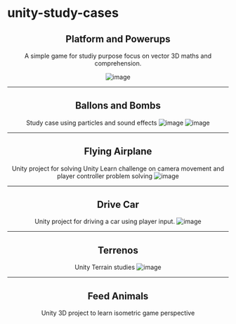 # unity-study-cases

<div align="center">

## Platform and Powerups
A simple game for studiy purpose focus on vector 3D maths and comprehension.

![image](https://user-images.githubusercontent.com/14969618/176948476-505ad464-bd17-48d7-8efc-edd19fdddde9.png)

<hr>

## Ballons and Bombs
Study case using particles and sound effects
![image](https://user-images.githubusercontent.com/14969618/176948695-ce755c83-3504-4824-88bc-d13b9b054bc8.png)
![image](https://user-images.githubusercontent.com/14969618/176948704-fb7dc6f6-fa4a-4cc9-aea2-2fbb2056fd66.png)

<hr>

## Flying Airplane
Unity project for solving Unity Learn challenge on camera movement and player controller problem solving
![image](https://user-images.githubusercontent.com/14969618/176948955-c4128d38-3295-4966-b24a-5a165c67aab2.png)

<hr>

## Drive Car
Unity project for driving a car using player input.
![image](https://user-images.githubusercontent.com/14969618/176949094-b630ffb9-6c2d-4478-b6eb-57e82707b4b3.png)

<hr>

## Terrenos
Unity Terrain studies
![image](https://user-images.githubusercontent.com/14969618/176949198-e5fa2259-1101-4688-947f-9051bdbf4cf9.png)

<hr>

## Feed Animals
Unity 3D project to learn isometric game perspective


</div>
